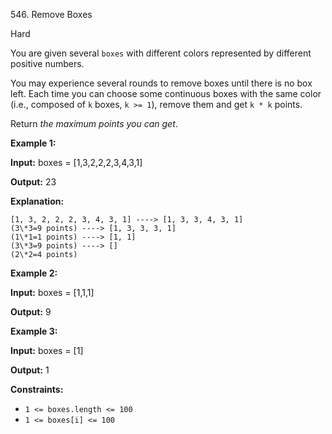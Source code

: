 546\. Remove Boxes

Hard

You are given several `boxes` with different colors represented by different positive numbers.

You may experience several rounds to remove boxes until there is no box left. Each time you can choose some continuous boxes with the same color (i.e., composed of `k` boxes, `k >= 1`), remove them and get `k * k` points.

Return _the maximum points you can get_.

**Example 1:**

**Input:** boxes = [1,3,2,2,2,3,4,3,1]

**Output:** 23

**Explanation:**

    [1, 3, 2, 2, 2, 3, 4, 3, 1] ----> [1, 3, 3, 4, 3, 1]
    (3\*3=9 points) ----> [1, 3, 3, 3, 1]
    (1\*1=1 points) ----> [1, 1]
    (3\*3=9 points) ----> []
    (2\*2=4 points)

**Example 2:**

**Input:** boxes = [1,1,1]

**Output:** 9

**Example 3:**

**Input:** boxes = [1]

**Output:** 1

**Constraints:**

*   `1 <= boxes.length <= 100`
*   `1 <= boxes[i] <= 100`

